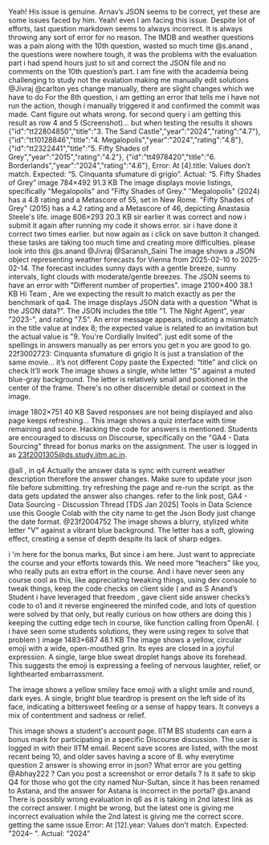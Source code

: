 Yeah! His issue is genuine. Arnav’s JSON seems to be correct, yet these are some issues faced by him.
Yeah! even I am facing this issue. Despite lot of efforts, last question markdown seems to always incorrect. It is always throwing any sort of error for no reason.
The IMDB and weather questions was a pain along with the 10th question, wasted so much time @s.anand , the questions were nowhere tough, it was the problems with the evaluation part i had spend hours just to  sit and correct the JSON file and no comments on the 10th question’s part. I am fine with the academia being challenging to study not the evalation making me manually edit solutions @Jivraj @carlton
yes change manually, there are slight changes which we have to do
For the 8th question, i am getting an error that tells me i have not run the action, though i manually triggered it and confirmed the commit was made. Cant figure out whats wrong.
for second query i am getting this result as row 4 and 5 (Screenshot)… but when testing the results it shows {"id":"tt22804850","title":"3. The Sand Castle","year":"2024","rating":"4.7"},
{"id":"tt10128846","title":"4. Megalopolis","year":"2024","rating":"4.8"},
{"id":"tt2322441","title":"5. Fifty Shades of Grey","year":"2015","rating":"4.2"},
{"id":"tt4978420","title":"6. Borderlands","year":"2024","rating":"4.6"}, Error: At [4].title: Values don’t match. Expected: “5. Cinquanta sfumature di grigio”. Actual: “5. Fifty Shades of Grey” image 784×492 91.3 KB
The image displays movie listings, specifically "Megalopolis" and "Fifty Shades of Grey." "Megalopolis" (2024) has a 4.8 rating and a Metascore of 55, set in New Rome. "Fifty Shades of Grey" (2015) has a 4.2 rating and a Metascore of 46, depicting Anastasia Steele's life.
image 606×293 20.3 KB sir earlier it was correct and now i submit it again after running my code it shows error.  sir i have done it correct two times earlier. but now again as i click on save button it changed. these tasks are taking too much time and creating more difficulties. please look into this @s.anand @Jivraj @Saransh_Saini
The image shows a JSON object representing weather forecasts for Vienna from 2025-02-10 to 2025-02-14. The forecast includes sunny days with a gentle breeze, sunny intervals, light clouds with moderate/gentle breezes. The JSON seems to have an error with "Different number of properties".
image 2100×400 38.1 KB Hi Team , Are we expecting the result to match exactly as per the benchmark of qa4.
The image displays JSON data with a question "What is the JSON data?". The JSON includes the title "1. The Night Agent", year "2023-", and rating "7.5". An error message appears, indicating a mismatch in the title value at index 8; the expected value is related to an invitation but the actual value is "9. You're Cordially Invited".
just edit some of the spellings in answers manually as per errors you get n you are good to go.
22f3002723: Cinquanta sfumature di grigio It is just a translation of the same movie… it’s not different Copy paste the Expected: “title” and click on check It’ll work
The image shows a single, white letter "S" against a muted blue-gray background. The letter is relatively small and positioned in the center of the frame. There's no other discernible detail or context in the image.

image 1802×751 40 KB Saved responses are not being displayed and also page keeps refreshing…
This image shows a quiz interface with time remaining and score.  Hacking the code for answers is mentioned. Students are encouraged to discuss on Discourse, specifically on the "GA4 - Data Sourcing" thread for bonus marks on the assignment. The user is logged in as 23f2001305@ds.study.iitm.ac.in.

@all , in q4 Actually the answer data is sync with current weather description therefore the answer changes. Make sure to update your json file before submitting.
try refreshing the page and re-run the script. as the data gets updated the answer also changes.
refer to the link post, GA4 - Data Sourcing - Discussion Thread [TDS Jan 2025] Tools in Data Science use this Google Colab with the city name to get the Json Body just change the date format. @23f2004752
The image shows a blurry, stylized white letter "V" against a vibrant blue background. The letter has a soft, glowing effect, creating a sense of depth despite its lack of sharp edges. 

i 'm here for the bonus marks, But since i am here. Just want to appreciate the course and your efforts towards this. We need more “teachers” like you, who really puts an extra effort in the course. And i have never seen any course cool as this, like appreciating tweaking things, using dev console to tweak things, keep the code checks on client side ( and as S Anand’s Student i have leveraged that freedom , gave client side answer checks’s code to o1 and it reverse engineered the minifed code, and lots of question were solved by that only, but really curious on how others are doing this ) keeping the cutting edge tech in course, like function calling from OpenAI. ( i have seen some students solutions, they were using regex to solve that problem ) image 1483×687 48.1 KB
The image shows a yellow, circular emoji with a wide, open-mouthed grin. Its eyes are closed in a joyful expression.  A single, large blue sweat droplet hangs above its forehead. This suggests the emoji is expressing a feeling of nervous laughter, relief, or lighthearted embarrassment.

The image shows a yellow smiley face emoji with a slight smile and round, dark eyes. A single, bright blue teardrop is present on the left side of its face, indicating a bittersweet feeling or a sense of happy tears. It conveys a mix of contentment and sadness or relief.

This image shows a student's account page. IITM BS students can earn a bonus mark for participating in a specific Discourse discussion. The user is logged in with their IITM email. Recent save scores are listed, with the most recent being 10, and older saves having a score of 8.
why everytime question 2 answer is showing error in json?
What error are you getting @Abhay222 ? Can you post a screenshot or error details ?
Is it safe to skip Q4 for those who got the city named Nur-Sultan, since it has been renamed to Astana, and the answer for Astana is incorrect in the portal?
@s.anand There is possibly wrong evaluation in q6 as it is taking in 2nd latest link as the correct answer. I might be wrong, but the latest one is giving me incorrect evaluation while the 2nd latest is giving me the correct score.
getting the same issue Error: At [12].year: Values don’t match. Expected: "2024– ". Actual: “2024”
